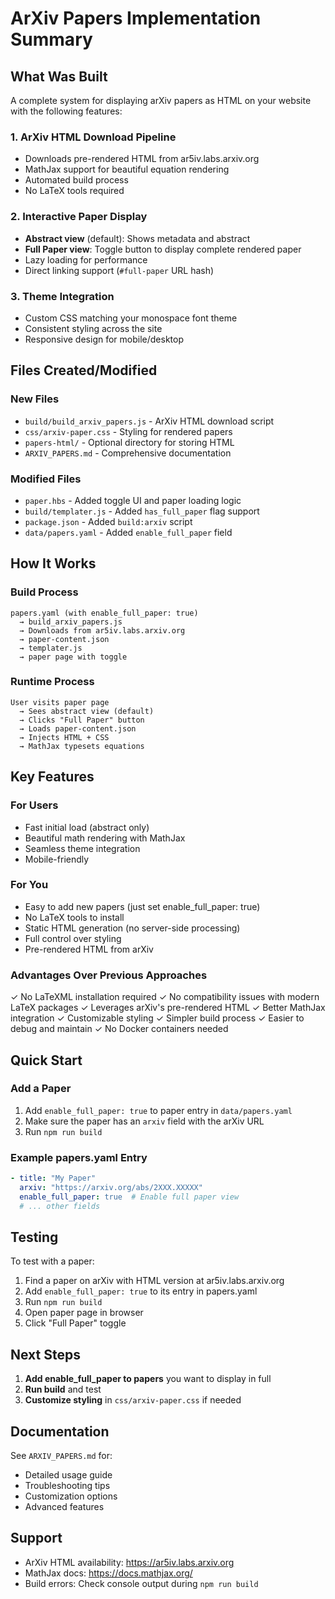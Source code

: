 # ArXiv Papers Implementation Summary

## What Was Built

A complete system for displaying arXiv papers as HTML on your website with the following features:

### 1. **ArXiv HTML Download Pipeline**
- Downloads pre-rendered HTML from ar5iv.labs.arxiv.org
- MathJax support for beautiful equation rendering
- Automated build process
- No LaTeX tools required

### 2. **Interactive Paper Display**
- **Abstract view** (default): Shows metadata and abstract
- **Full Paper view**: Toggle button to display complete rendered paper
- Lazy loading for performance
- Direct linking support (`#full-paper` URL hash)

### 3. **Theme Integration**
- Custom CSS matching your monospace font theme
- Consistent styling across the site
- Responsive design for mobile/desktop

## Files Created/Modified

### New Files
- `build/build_arxiv_papers.js` - ArXiv HTML download script
- `css/arxiv-paper.css` - Styling for rendered papers
- `papers-html/` - Optional directory for storing HTML
- `ARXIV_PAPERS.md` - Comprehensive documentation

### Modified Files
- `paper.hbs` - Added toggle UI and paper loading logic
- `build/templater.js` - Added `has_full_paper` flag support
- `package.json` - Added `build:arxiv` script
- `data/papers.yaml` - Added `enable_full_paper` field

## How It Works

### Build Process
```
papers.yaml (with enable_full_paper: true)
  → build_arxiv_papers.js
  → Downloads from ar5iv.labs.arxiv.org
  → paper-content.json
  → templater.js
  → paper page with toggle
```

### Runtime Process
```
User visits paper page
  → Sees abstract view (default)
  → Clicks "Full Paper" button
  → Loads paper-content.json
  → Injects HTML + CSS
  → MathJax typesets equations
```

## Key Features

### For Users
- Fast initial load (abstract only)
- Beautiful math rendering with MathJax
- Seamless theme integration
- Mobile-friendly

### For You
- Easy to add new papers (just set enable_full_paper: true)
- No LaTeX tools to install
- Static HTML generation (no server-side processing)
- Full control over styling
- Pre-rendered HTML from arXiv

### Advantages Over Previous Approaches
✓ No LaTeXML installation required
✓ No compatibility issues with modern LaTeX packages
✓ Leverages arXiv's pre-rendered HTML
✓ Better MathJax integration
✓ Customizable styling
✓ Simpler build process
✓ Easier to debug and maintain
✓ No Docker containers needed

## Quick Start

### Add a Paper
1. Add `enable_full_paper: true` to paper entry in `data/papers.yaml`
2. Make sure the paper has an `arxiv` field with the arXiv URL
3. Run `npm run build`

### Example papers.yaml Entry
```yaml
- title: "My Paper"
  arxiv: "https://arxiv.org/abs/2XXX.XXXXX"
  enable_full_paper: true  # Enable full paper view
  # ... other fields
```

## Testing

To test with a paper:
1. Find a paper on arXiv with HTML version at ar5iv.labs.arxiv.org
2. Add `enable_full_paper: true` to its entry in papers.yaml
3. Run `npm run build`
4. Open paper page in browser
5. Click "Full Paper" toggle

## Next Steps

1. **Add enable_full_paper to papers** you want to display in full
2. **Run build** and test
3. **Customize styling** in `css/arxiv-paper.css` if needed

## Documentation

See `ARXIV_PAPERS.md` for:
- Detailed usage guide
- Troubleshooting tips
- Customization options
- Advanced features

## Support

- ArXiv HTML availability: https://ar5iv.labs.arxiv.org
- MathJax docs: https://docs.mathjax.org/
- Build errors: Check console output during `npm run build`
